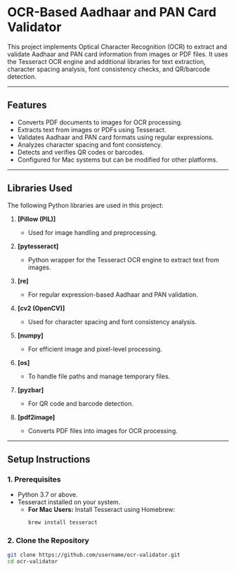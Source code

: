 # OCR-Based Aadhaar and PAN Card Validator

This project implements Optical Character Recognition (OCR) to extract and validate Aadhaar and PAN card information from images or PDF files. It uses the Tesseract OCR engine and additional libraries for text extraction, character spacing analysis, font consistency checks, and QR/barcode detection.

---

## **Features**
- Converts PDF documents to images for OCR processing.
- Extracts text from images or PDFs using Tesseract.
- Validates Aadhaar and PAN card formats using regular expressions.
- Analyzes character spacing and font consistency.
- Detects and verifies QR codes or barcodes.
- Configured for Mac systems but can be modified for other platforms.

---

## **Libraries Used**
The following Python libraries are used in this project:

1. **[Pillow (PIL)]**
   - Used for image handling and preprocessing.

2. **[pytesseract]**
   - Python wrapper for the Tesseract OCR engine to extract text from images.

3. **[re]**
   - For regular expression-based Aadhaar and PAN validation.

4. **[cv2 (OpenCV)]**
   - Used for character spacing and font consistency analysis.

5. **[numpy]**
   - For efficient image and pixel-level processing.

6. **[os]**
   - To handle file paths and manage temporary files.

7. **[pyzbar]**
   - For QR code and barcode detection.

8. **[pdf2image]**
   - Converts PDF files into images for OCR processing.

---

## **Setup Instructions**

### **1. Prerequisites**
- Python 3.7 or above.
- Tesseract installed on your system.
  - **For Mac Users:** Install Tesseract using Homebrew:
    ```bash
    brew install tesseract
    ```

### **2. Clone the Repository**
   ```bash
   git clone https://github.com/username/ocr-validator.git
   cd ocr-validator
